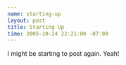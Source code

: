 ```yaml
---
name: starting-up
layout: post
title: Starting Up
time: 2005-10-24 22:21:00 -07:00
---
```

I might be starting to post again. Yeah!
